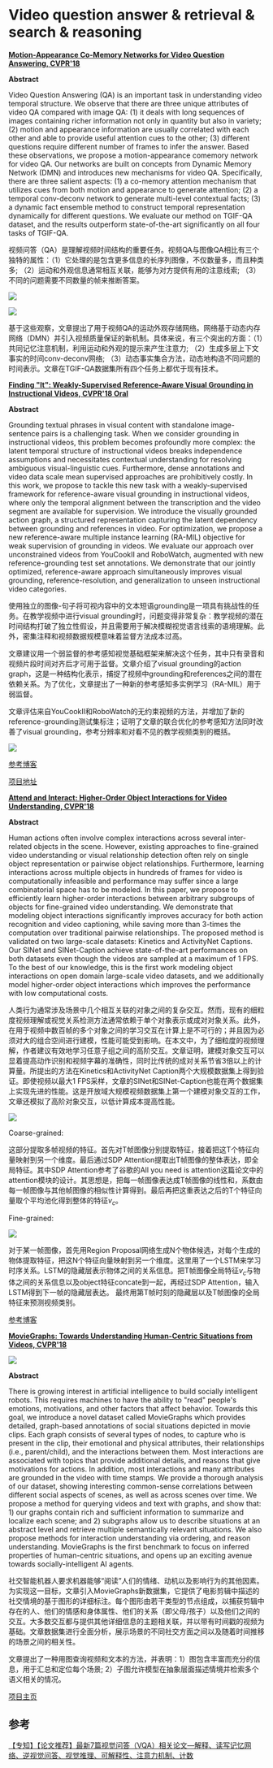 # Video question answer & retrieval & search & reasoning

**[Motion-Appearance Co-Memory Networks for Video Question Answering, CVPR'18](https://arxiv.org/abs/1803.10906)**

**Abstract**

Video Question Answering (QA) is an important task in understanding video temporal structure. We observe that there are three unique attributes of video QA compared with image QA: (1) it deals with long sequences of images containing richer information not only in quantity but also in variety; (2) motion and appearance information are usually correlated with each other and able to provide useful attention cues to the other; (3) different questions require different number of frames to infer the answer. Based these observations, we propose a motion-appearance comemory network for video QA. Our networks are built on concepts from Dynamic Memory Network (DMN) and introduces new mechanisms for video QA. Specifically, there are three salient aspects: (1) a co-memory attention mechanism that utilizes cues from both motion and appearance to generate attention; (2) a temporal conv-deconv network to generate multi-level contextual facts; (3) a dynamic fact ensemble method to construct temporal representation dynamically for different questions. We evaluate our method on TGIF-QA dataset, and the results outperform state-of-the-art significantly on all four tasks of TGIF-QA.

视频问答（QA）是理解视频时间结构的重要任务。视频QA与图像QA相比有三个独特的属性：（1）它处理的是包含更多信息的长序列图像，不仅数量多，而且种类多; （2）运动和外观信息通常相互关联，能够为对方提供有用的注意线索; （3）不同的问题需要不同数量的帧来推断答案。

![](images/0048.png)

![](images/0049.png)

基于这些观察，文章提出了用于视频QA的运动外观存储网络。网络基于动态内存网络（DMN）并引入视频质量保证的新机制。具体来说，有三个突出的方面：（1）共同记忆注意机制，利用运动和外观的提示来产生注意力; （2）生成多层上下文事实的时间conv-deconv网络; （3）动态事实集合方法，动态地构造不同问题的时间表示。文章在TGIF-QA数据集所有四个任务上都优于现有技术。

**[Finding "It": Weakly-Supervised Reference-Aware Visual Grounding in Instructional Videos, CVPR'18 Oral](http://openaccess.thecvf.com/content_cvpr_2018/papers/Huang_Finding_It_Weakly-Supervised_CVPR_2018_paper.pdf)**

**Abstract**

Grounding textual phrases in visual content with standalone image-sentence pairs is a challenging task. When we consider grounding in instructional videos, this problem becomes profoundly more complex: the latent temporal structure of instructional videos breaks independence assumptions and necessitates contextual understanding for resolving ambiguous visual-linguistic cues. Furthermore, dense annotations and video data scale mean supervised approaches are prohibitively costly. In this work, we propose to tackle this new task with a weakly-supervised framework for reference-aware visual grounding in instructional videos, where only the temporal alignment between the transcription and the video segment are available for supervision. We introduce the visually grounded action graph, a structured representation capturing the latent dependency between grounding and references in video. For optimization, we propose a new reference-aware multiple instance learning (RA-MIL) objective for weak supervision of grounding in videos. We evaluate our approach over unconstrained videos from YouCookII and RoboWatch, augmented with new reference-grounding test set annotations. We demonstrate that our jointly optimized, reference-aware approach simultaneously improves visual grounding, reference-resolution, and generalization to unseen instructional video categories.

使用独立的图像-句子将可视内容中的文本短语grounding是一项具有挑战性的任务。在教学视频中进行visual grounding时，问题变得非常复杂：教学视频的潜在时间结构打破了独立性假设，并且需要用于解决模糊视觉语言线索的语境理解。此外，密集注释和视频数据规模意味着监督方法成本过高。

文章建议用一个弱监督的参考感知视觉基础框架来解决这个任务，其中只有录音和视频片段时间对齐后才可用于监督。文章介绍了visual grounding的action graph，这是一种结构化表示，捕捉了视频中grounding和references之间的潜在依赖关系。为了优化，文章提出了一种新的参考感知多实例学习（RA-MIL）用于弱监督。

文章评估来自YouCookII和RoboWatch的无约束视频的方法，并增加了新的reference-grounding测试集标注；证明了文章的联合优化的参考感知方法同时改善了visual grounding，参考分辨率和对看不见的教学视频类别的概括。

![](images/0050.png)

[参考博客](https://zhuanlan.zhihu.com/p/36374060)

[项目地址](https://finding-it.github.io/)

**[Attend and Interact: Higher-Order Object Interactions for Video Understanding, CVPR'18](https://arxiv.org/abs/1711.06330)**

**Abstract**

Human actions often involve complex interactions across several inter-related objects in the scene. However, existing approaches to fine-grained video understanding or visual relationship detection often rely on single object representation or pairwise object relationships. Furthermore, learning interactions across multiple objects in hundreds of frames for video is computationally infeasible and performance may suffer since a large combinatorial space has to be modeled. In this paper, we propose to efficiently learn higher-order interactions between arbitrary subgroups of objects for fine-grained video understanding. We demonstrate that modeling object interactions significantly improves accuracy for both action recognition and video captioning, while saving more than 3-times the computation over traditional pairwise relationships. The proposed method is validated on two large-scale datasets: Kinetics and ActivityNet Captions. Our SINet and SINet-Caption achieve state-of-the-art performances on both datasets even though the videos are sampled at a maximum of 1 FPS. To the best of our knowledge, this is the first work modeling object interactions on open domain large-scale video datasets, and we additionally model higher-order object interactions which improves the performance with low computational costs.

人类行为通常涉及场景中几个相互关联的对象之间的复杂交互。然而，现有的细粒度视频理解或视觉关系检测方法通常依赖于单个对象表示或成对对象关系。此外，在用于视频中数百帧的多个对象之间的学习交互在计算上是不可行的；并且因为必须对大的组合空间进行建模，性能可能受到影响。在本文中，为了细粒度的视频理解，作者建议有效地学习任意子组之间的高阶交互。文章证明，建模对象交互可以显着提高动作识别和视频字幕的准确性，同时比传统的成对关系节省3倍以上的计算量。所提出的方法在Kinetics和ActivityNet Caption两个大规模数据集上得到验证。即使视频以最大1 FPS采样，文章的SINet和SINet-Caption也能在两个数据集上实现先进的性能。这是开放域大规模视频数据集上第一个建模对象交互的工作，文章还模拟了高阶对象交互，以低计算成本提高性能。

![](images/0051.png)

Coarse-grained:

这部分提取多帧视频的特征。首先对T帧图像分别提取特征，接着把这T个特征向量映射到另一个维度。最后通过SDP Attention提取出T帧图像的整体表达，即全局特征。其中SDP Attention参考了谷歌的All you need is attention这篇论文中的attention模块的设计。其思想是，把每一帧图像表达成T帧图像的线性和，系数由每一帧图像与其他帧图像的相似性计算得到。最后再把这重表达之后的T个特征向量取个平均池化得到整体的特征$v_c$。

Fine-grained:

![](images/0052.png)

对于某一帧图像，首先用Region Proposal网络生成N个物体候选，对每个生成的物体提取特征，把这N个特征向量映射到另一个维度。这里用了一个LSTM来学习时序关系。LSTM的隐藏层表示物体之间的关系信息。把T帧图像全局特征$v_c$与物体之间的关系信息以及object特征concate到一起，再经过SDP Attention，输入LSTM得到下一帧的隐藏层表达。 
最终用第T帧时刻的隐藏层以及T帧图像的全局特征来预测视频类别。

[参考博客](https://blog.csdn.net/u014230646/article/details/80878109)

**[MovieGraphs: Towards Understanding Human-Centric Situations from Videos, CVPR'18](http://www.cs.toronto.edu/~makarand/papers/CVPR2018_MovieGraphs.pdf)**

![](images/0053.png)

**Abstract**

There is growing interest in artificial intelligence to build socially intelligent robots. This requires machines to have the ability to "read" people's emotions, motivations, and other factors that affect behavior. Towards this goal, we introduce a novel dataset called MovieGraphs which provides detailed, graph-based annotations of social situations depicted in movie clips. Each graph consists of several types of nodes, to capture who is present in the clip, their emotional and physical attributes, their relationships (i.e., parent/child), and the interactions between them. Most interactions are associated with topics that provide additional details, and reasons that give motivations for actions. In addition, most interactions and many attributes are grounded in the video with time stamps. We provide a thorough analysis of our dataset, showing interesting common-sense correlations between different social aspects of scenes, as well as across scenes over time. We propose a method for querying videos and text with graphs, and show that: 1) our graphs contain rich and sufficient information to summarize and localize each scene; and 2) subgraphs allow us to describe situations at an abstract level and retrieve multiple semantically relevant situations. We also propose methods for interaction understanding via ordering, and reason understanding. MovieGraphs is the first benchmark to focus on inferred properties of human-centric situations, and opens up an exciting avenue towards socially-intelligent AI agents.

社交智能机器人要求机器能够“阅读”人们的情绪、动机以及影响行为的其他因素。为实现这一目标，文章引入MovieGraphs新数据集，它提供了电影剪辑中描述的社交情境的基于图形的详细标注。每个图形由若干类型的节点组成，以捕获剪辑中存在的人、他们的情感和身体属性、他们的关系（即父母/孩子）以及他们之间的交互。大多数交互都与提供其他详细信息的主题相关联，并以带有时间戳的视频为基础。文章数据集进行全面分析，展示场景的不同社交方面之间以及随着时间推移的场景之间的相关性。

文章提出了一种用图查询视频和文本的方法，并表明：1）图包含丰富而充分的信息，用于汇总和定位每个场景; 2）子图允许模型在抽象层面描述情境并检索多个语义相关的情况。

[项目主页](http://moviegraphs.cs.toronto.edu/)

## 参考

[【专知】【论文推荐】最新7篇视觉问答（VQA）相关论文—解释、读写记忆网络、逆视觉问答、视觉推理、可解释性、注意力机制、计数](https://cloud.tencent.com/developer/article/1086325)